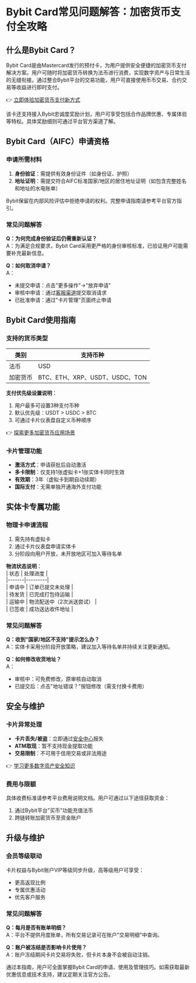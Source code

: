 # Bybit Card常见问题解答：加密货币支付全攻略  

## 什么是Bybit Card？  
Bybit Card是由Mastercard发行的预付卡，为用户提供安全便捷的加密货币支付解决方案。用户可随时将加密货币转换为法币进行消费，实现数字资产与日常生活的无缝衔接。通过整合Bybit平台的交易功能，用户可直接使用币币交易、合约交易等收益进行即时支付。  

👉 [立即体验加密货币支付新方式](https://bit.ly/okx_welcome)  

该卡还支持接入Bybit忠诚度奖励计划，用户可享受包括合作品牌优惠、专属体验等特权。具体奖励细则可通过平台官方渠道了解。  

## Bybit Card（AIFC）申请资格  

### 申请所需材料  
1. **身份验证**：需提供有效身份证件（如身份证、护照）  
2. **地址证明**：需提交符合AIFC标准国家/地区的居住地址证明（如包含完整姓名和地址的水电账单）  

Bybit保留在内部风险评估中拒绝申请的权利。完整申请指南请参考平台官方指引。  

### 常见问题解答  
**Q：为何完成身份验证后仍需重新认证？**  
A：为满足合规要求，Bybit Card采用更严格的身份审核标准，已验证用户可能需要补充最新信息。  

**Q：如何取消申请？**  
A：  
- 未提交申请：点击"更多操作"→"放弃申请"  
- 审核中申请：通过[客服渠道](https://www.bybit.com/help-center/s/webform?state=695)提交取消请求  
- 已批准申请：通过"卡片管理"页面终止申请  

## Bybit Card使用指南  

### 支持的货币类型  
| 类别 | 支持币种 |  
|-------|---------|  
| 法币 | USD |  
| 加密货币 | BTC、ETH、XRP、USDT、USDC、TON |  

**支付优先级设置说明**：  
1. 用户最多可设置3种支付币种  
2. 默认优先级：USDT > USDC > BTC  
3. 可通过卡片仪表盘自定义币种顺序  

👉 [探索更多加密货币应用场景](https://bit.ly/okx_welcome)  

### 卡片管理功能  
- **激活方式**：申请获批后自动激活  
- **多卡限制**：仅支持1张虚拟卡+1张实体卡同时生效  
- **有效期**：3年（虚拟卡到期自动续期）  
- **国际支付**：无需单独开通海外支付功能  

## 实体卡专属功能  

### 物理卡申请流程  
1. 需先持有虚拟卡  
2. 通过卡片仪表盘申请实体卡  
3. 分阶段向用户开放，未开放地区可加入等待名单  

**物流状态说明**：  
| 状态 | 处理进度 |  
|-------|---------|  
| 申请中 | 订单已提交未处理 |  
| 待发货 | 已完成打包待运输 |  
| 运输中 | 物流配送中（2次派送尝试） |  
| 已签收 | 成功送达收件地址 |  

### 常见问题解答  
**Q：收到"国家/地区不支持"提示怎么办？**  
A：实体卡采用分阶段开放策略，建议加入等待名单并持续关注更新通知。  

**Q：如何修改收货地址？**  
A：  
- 审核中：可免费修改，原审核自动取消  
- 已提交后：点击"地址错误？"按钮修改（需支付换卡费用）  

## 安全与维护  

### 卡片异常处理  
- **卡片丢失/被盗**：立即通过[安全中心](https://www.bybit.com/cards/dashboard/cardManagement)报失  
- **ATM取现**：暂不支持现金提取功能  
- **交易限制**：不可用于信用交易或非法用途  

👉 [学习更多数字资产安全知识](https://bit.ly/okx_welcome)  

### 费用与限额  
具体收费标准请参考平台费用说明文档。用户可通过以下途径获取资金：  
1. 通过Bybit平台"买币"功能充值法币  
2. 跨链转账加密货币至资金账户  

## 升级与维护  

### 会员等级联动  
卡片权益与Bybit账户VIP等级同步升级，高等级用户可享受：  
- 更高返现比例  
- 专属优惠活动  
- 优先客户服务  

### 常见问题解答  
**Q：每月是否有账单明细？**  
A：平台不提供月度账单，所有交易记录可在账户"交易明细"中查询。  

**Q：账户被冻结是否影响卡片使用？**  
A：账户冻结期间卡片交易将失败，但卡片本身不会被自动注销。  

通过本指南，用户可全面掌握Bybit Card的申请、使用及管理技巧。如需获取最新优惠信息或技术支持，建议定期关注官方公告。